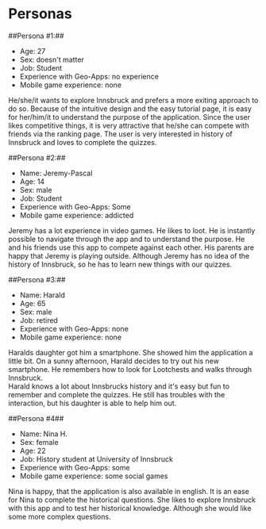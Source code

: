 Personas
=================

##Persona #1:##
* Age: 27
* Sex: doesn't matter
* Job: Student
* Experience with Geo-Apps: no experience
* Mobile game experience: none

He/she/it wants to explore Innsbruck and prefers a more exiting approach to do so. Because of the intuitive design and the easy tutorial page, 
it is easy for her/him/it to understand the purpose of the application.
Since the user likes competitive things, it is very attractive that he/she can compete with friends via the ranking page.
The user is very interested in history of Innsbruck and loves to complete the quizzes.


##Persona #2:##
* Name: Jeremy-Pascal
* Age: 14
* Sex: male
* Job: Student
* Experience with Geo-Apps: Some
* Mobile game experience: addicted

Jeremy has a lot experience in video games. He likes to loot. He is instantly possible to navigate through the app and to understand the purpose.
He and his friends use this app to compete against each other. His parents are happy that Jeremy is playing outside. Although Jeremy has no idea of the history of Innsbruck, so he has to learn new things with our quizzes.


##Persona #3:##
* Name: Harald
* Age: 65
* Sex: male
* Job: retired
* Experience with Geo-Apps: none
* Mobile game experience: none

Haralds daughter got him a smartphone. She showed him the application a little bit. 
On a sunny afternoon, Harald decides to try out his new smartphone. He remembers how to look for Lootchests and walks through Innsbruck.  
Harald knows a lot about Innsbrucks history and it's easy but fun to remember and complete the quizzes. He still has troubles with the interaction, but his daughter is able to help him out.


##Persona #4##
* Name: Nina H.
* Sex: female
* Age: 22
* Job: History student at University of Innsbruck
* Experience with Geo-Apps: some
* Mobile game experience: some social games

Nina is happy, that the application is also available in english. 
It is an ease for Nina to complete the historical questions. She likes to explore Innsbruck with this app and to test her historical knowledge.
Although she would like some more complex questions.





